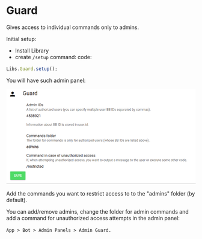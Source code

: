 # Guard

Gives access to individual commands only to admins.

Initial setup:

* Install Library
* create `/setup` command: code:

```javascript
Libs.Guard.setup();
```

You will have such admin panel:

![](<../.gitbook/assets/image (91).png>)



Add the commands you want to restrict access to to the "admins" folder (by default).

You can add/remove admins, change the folder for admin commands and add a command for unauthorized access attempts in the admin panel:&#x20;

`App > Bot > Admin Panels > Admin Guard.`

